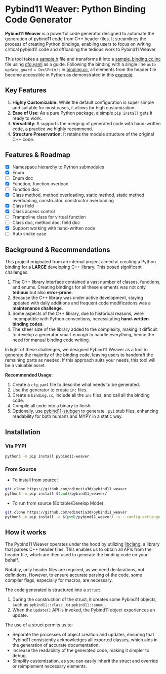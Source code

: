 # Pybind11 Weaver: Python Binding Code Generator

**Pybind11 Weaver** is a powerful code generator designed to automate the generation of pybind11 code from C++ header files. It streamlines the process of creating Python bindings, enabling users to focus on writing critical pybind11 code and offloading the tedious work to Pybind11 Weaver.

This tool takes a [sample.h](https://github.com/edimetia3d/pybind11_weaver/blob/main/sample/all_feature/sample.h) file and transforms it into a [sample_binding.cc.inc](https://github.com/edimetia3d/pybind11_weaver/blob/main/sample/all_feature/sample_binding.cc.inc) file using [cfg.yaml](https://github.com/edimetia3d/pybind11_weaver/blob/main/sample/all_feature/cfg.yaml) as a guide. Following the binding with a single line `auto update_guard = DeclFn(m);` in [binding.cc](https://github.com/edimetia3d/pybind11_weaver/blob/main/sample/all_feature/binding.cc), all elements from the header file become accessible in Python as demonstrated in this [example](https://github.com/edimetia3d/pybind11_weaver/blob/main/test/sample_test/launch_module.py).


## Key Features

1. **Highly Customizable:** While the default configuration is super simple and suitable for most cases, it allows for high customization.
2. **Ease of Use:** As a pure Python package, a simple `pip install` gets it ready to work.
3. **Versatility:** It supports the merging of generated code with hand-written code, a practice we highly recommend.
4. **Structure Preservation:** It retains the module structure of the original C++ code.

## Features & Roadmap
- [x] Namespace hierarchy to Python submodules
- [x] Enum
- [ ] Enum doc
- [x] Function, function overload
- [ ] Function doc
- [x] Class method, method overloading, static method, static method overloading, constructor, constructor overloading
- [x] Class field
- [x] Class access control
- [ ] Trampoline class for virtual function
- [ ] Class doc, method doc, field doc
- [x] Support working with hand-written code
- [ ] Auto snake case

## Background & Recommendations

This project originated from an internal project aimed at creating a Python binding for a **LARGE** developing C++ library. This posed significant challenges:

1. The C++ library interface contained a vast number of classes, functions, and enums. Creating bindings for all these elements was not only **tedious** but also **error-prone**.
2. Because the C++ library was under active development, staying updated with daily additions and frequent code modifications was a **maintenance challenge**.
3. Some aspects of the C++ library, due to historical reasons, were incompatible with Python conventions, necessitating **hand-written binding codes**.
4. The sheer size of the library added to the complexity, making it difficult to develop a generator smart enough to handle everything, hence the need for manual binding code writing.

In light of these challenges, we designed Pybind11 Weaver as a tool to generate the majority of the binding code, leaving users to handcraft the remaining parts as needed. If this approach suits your needs, this tool will be a valuable asset.

**Recommended Usage:**

1. Create a `cfg.yaml` file to describe what needs to be generated.
2. Use the generator to create `inc` files.
3. Create a `binding.cc`, include all the `inc` files, and call all the binding code.
4. Compile all code into a binary to finish.
5. Optionally, use [pybind11-stubgen](https://github.com/sizmailov/pybind11-stubgen) to generate `.pyi` stub files, enhancing readability for both humans and MYPY in a static way.

## Installation

### Via PYPI

```bash
python3 -m pip install pybind11-weaver
```

### From Source

* To install from source:

```bash
git clone https://github.com/edimetia3d/pybind11_weaver
python3 -m pip install $(pwd)/pybind11_weaver/
```

* To run from source (Editable/Develop Mode):

```bash
git clone https://github.com/edimetia3d/pybind11_weaver
python3 -m pip install -e $(pwd)/pybind11_weaver/ -v --config-settings editable_mode=compat
```
## How it works

The Pybind11 Weaver operates under the hood by utilizing [libclang](https://clang.llvm.org/), a library that parses C++ header files. This enables us to obtain all APIs from the header file, which are then used to generate the binding code on your behalf.

Notably, only header files are required, as we need declarations, not definitions. However, to ensure accurate parsing of the code, some compiler flags, especially for macros, are necessary.

The code generated is structured into a `struct`:
1. During the construction of the struct, it creates some Pybind11 objects, such as `pybind11::class_` or `pybind11::enum_`.
2. When the `Update()` API is invoked, the Pybind11 object experiences an update.

The use of a struct permits us to:
* Separate the processes of object creation and updates, ensuring that Pybind11 consistently acknowledges all exported classes, which aids in the generation of accurate documentation.
* Increase the readability of the generated code, making it simpler to debug.
* Simplify customization, as you can easily inherit the struct and override or reimplement necessary elements.
